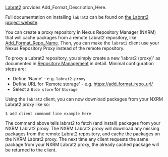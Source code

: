 <!--

    Sonatype Nexus (TM) Open Source Version
    Copyright (c) 2020-present Sonatype, Inc.
    All rights reserved. Includes the third-party code listed at http://links.sonatype.com/products/nexus/oss/attributions.

    This program and the accompanying materials are made available under the terms of the Eclipse Public License Version 1.0,
    which accompanies this distribution and is available at http://www.eclipse.org/legal/epl-v10.html.

    Sonatype Nexus (TM) Professional Version is available from Sonatype, Inc. "Sonatype" and "Sonatype Nexus" are trademarks
    of Sonatype, Inc. Apache Maven is a trademark of the Apache Software Foundation. M2eclipse is a trademark of the
    Eclipse Foundation. All other trademarks are the property of their respective owners.

-->


[Labrat2](https://add_URL_To_Format_Info_Here/) provides Add_Format_Description_Here.


Full documentation on installing `labrat2` can be found on [the Labrat2 project website](https://add_Format_Install_Info_URL/).


You can create a proxy repository in Nexus Repository Manager (NXRM) that will cache packages from a remote Labrat2 repository, like
[Add_Format_Repo_Name](https://add_format_repo_url/). Then, you can make the `labrat2` client use your Nexus Repository Proxy 
instead of the remote repository.
 
To proxy a Labrat2 repository, you simply create a new 'labrat2 (proxy)' as documented in 
[Repository Management](https://help.sonatype.com/repomanager3/configuration/repository-management) in
detail. Minimal configuration steps are:

- Define 'Name' - e.g. `labrat2-proxy`
- Define URL for 'Remote storage' - e.g. [https://add_format_repo_url/](https://add_format_repo_url/)
- Select a `Blob store` for `Storage`

Using the `labrat2` client, you can now download packages from your NXRM Labrat2 proxy like so:

    $ add client command line example here
    
The command above tells labrat2 to fetch (and install) packages from your NXRM Labrat2 proxy. The NXRM Labrat2 proxy will 
download any missing packages from the remote Labrat2 repository, and cache the packages on the NXRM Labrat2 proxy.
The next time any client requests the same package from your NXRM Labrat2 proxy, the already cached package will
be returned to the client.
